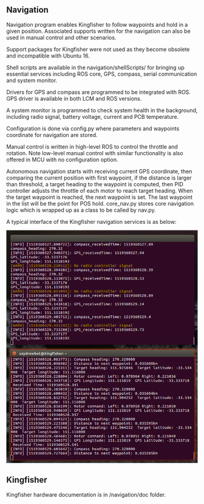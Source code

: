## Navigation ##
Navigation program enables Kingfisher to follow waypoints and hold in a given position. Associated supports written for the navigation can also be used in manual control and other scenarios. 

Support packages for Kingfisher were not used as they become obsolete and incompatible with Ubuntu 16.

Shell scripts are available in the navigation/shellScripts/ for bringing up essential services including ROS core, GPS, compass, serial communication and system monitor.

Drivers for GPS and compass are programmed to be integrated with ROS. GPS driver is available in both LCM and ROS versions.

A system monitor is programmed to check system health in the background, including radio signal, battery voltage, current and PCB temperature.

Configuration is done via config.py where parameters and waypoints coordinate for navigation are stored.

Manual control is written in high-level ROS to control the throttle and rotation. Note low-level manual control with similar functionality is also offered in MCU with no configuration option.

Autonomous navigation starts with receiving current GPS coordinate, then comparing the current position with first waypoint, if the distance is larger than threshold, a target heading to the waypoint is computed, then PID controller adjusts the throttle of each motor to reach target heading. When the target waypoint is reached, the next waypoint is set. The last waypoint in the list will be the point for POS hold. core_nav.py stores core navigation logic which is wrapped up as a class to be called by nav.py.

A typical interface of the Kingfisher navigation services is as below:

![Screenshot](navigation/backup/screenshot/YuxinScreenshot4-cropped.png?raw=true "Screenshot")

## Kingfisher ##
Kingfisher hardware documentation is in /navigation/doc folder. 
